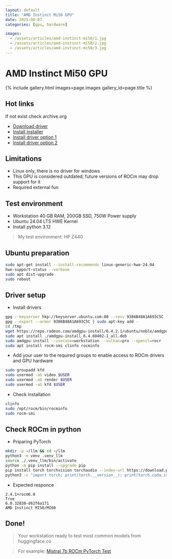 ```yaml
---
layout: default
title: "AMD Instinct Mi50 GPU"
date: 2025-08-07
categories: [gpu, hardware]

images:
  - /assets/articles/amd-instinct-mi50/1.jpg
  - /assets/articles/amd-instinct-mi50/2.jpg
  - /assets/articles/amd-instinct-mi50/3.jpg
---
```


# AMD Instinct Mi50 GPU 

{% include gallery.html images=page.images gallery_id=page.title %}

## Hot links
If not exist check archive.org  
- [Download driver](https://www.amd.com/en/support/downloads/drivers.html/accelerators/instinct/instinct-mi-series/instinct-mi50-32gb.html)
- [Install installer](https://amdgpu-install.readthedocs.io/en/latest/install-prereq.html#installing-the-installer-package)
- [Install driver option 1](https://amdgpu-install.readthedocs.io/en/latest/install-script.html)
- [Install driver option 2](https://amdgpu-install.readthedocs.io/en/latest/install-installing.html#installing-the-all-open-use-case)

## Limitations
- Linux only, there is no driver for windows
- This GPU is considered outdated; future versions of ROCm may drop support for it
- Required external fun

## Test environment 
- Workstation 40 GB RAM, 200GB SSD, 750W Power supply 
- Ubuntu 24.04 LTS HWE Kernel
- Install python 3.12

> My test environment: HP Z440

## Ubuntu preparation
```bash
sudo apt-get install --install-recommends linux-generic-hwe-24.04
hwe-support-status --verbose
sudo apt dist-upgrade
sudo reboot
```

## Driver setup
- Install drivers
```bash
gpg --keyserver hkp://keyserver.ubuntu.com:80 --recv 9386B48A1A693C5C
gpg --export --armor 9386B48A1A693C5C | sudo apt-key add -
cd /tmp
wget https://repo.radeon.com/amdgpu-install/6.4.2.1/ubuntu/noble/amdgpu-install_6.4.60402-1_all.deb
sudo apt install ./amdgpu-install_6.4.60402-1_all.deb
sudo amdgpu-install --usecase=workstation --vulkan=pro --opencl=rocr
sudo apt install rocm-smi clinfo rocminfo
```
- Add your user to the required groups to enable access to ROCm drivers and GPU hardware
```bash
sudo groupadd kfd
sudo usermod -aG video $USER
sudo usermod -aG render $USER
sudo usermod -aG kfd $USER
```
- Check installation
```bash
clinfo
sudo /opt/rocm/bin/rocminfo
sudo rocm-smi
```

## Check ROCm in python
- Priparing PyTorch
```bash
mkdir -p ~/llm && cd ~/llm
python3 -m venv .venv_llm
source ./.venv_llm/bin/activate
python -m pip install --upgrade pip
pip install torch torchvision torchaudio --index-url https://download.pytorch.org/whl/rocm6.0
python3 -c "import torch; print(torch.__version__); print(torch.cuda.is_available()); print(torch.version.hip);print(torch.cuda.get_device_name(0));"
```
- Expected responce
```
2.4.1+rocm6.0
True
6.0.32830-d62f6a171
AMD Instinct MI50/MI60
```

## Done!
> Your workstation ready to test most common models from huggingface.co 

> For example: [Mistral 7b ROCm PyTorch Test](/articles/pytorch-rocm-mistral-test.html)
